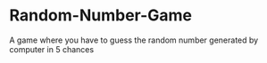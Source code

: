 # Random-Number-Game
A game where you have to guess the random number generated by computer in 5 chances
